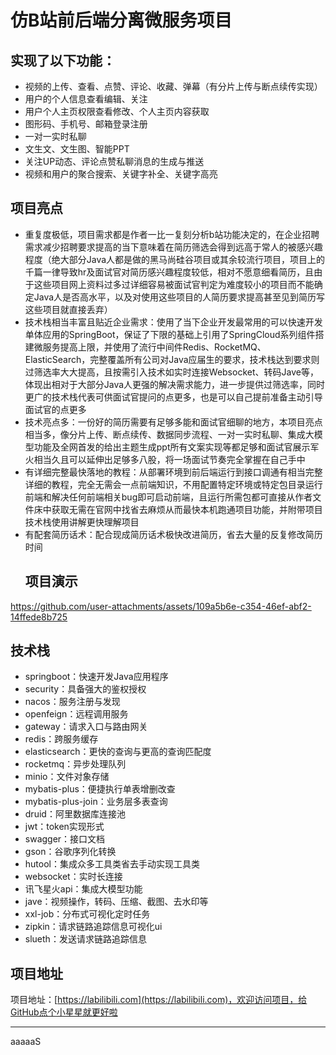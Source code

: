 # 仿B站前后端分离微服务项目

## 实现了以下功能：
- 视频的上传、查看、点赞、评论、收藏、弹幕（有分片上传与断点续传实现）
- 用户的个人信息查看编辑、关注
- 用户个人主页权限查看修改、个人主页内容获取
- 图形码、手机号、邮箱登录注册
- 一对一实时私聊
- 文生文、文生图、智能PPT
- 关注UP动态、评论点赞私聊消息的生成与推送
- 视频和用户的聚合搜索、关键字补全、关键字高亮

## 项目亮点
- 重复度极低，项目需求都是作者一比一复刻分析b站功能决定的，在企业招聘需求减少招聘要求提高的当下意味着在简历筛选会得到远高于常人的被感兴趣程度（绝大部分Java人都是做的黑马尚硅谷项目或其余较流行项目，项目上的千篇一律导致hr及面试官对简历感兴趣程度较低，相对不愿意细看简历，且由于这些项目网上资料过多过详细容易被面试官判定为难度较小的项目而不能确定Java人是否高水平，以及对使用这些项目的人简历要求提高甚至见到简历写这些项目就直接丢弃）
- 技术栈相当丰富且贴近企业需求：使用了当下企业开发最常用的可以快速开发单体应用的SpringBoot，保证了下限的基础上引用了SpringCloud系列组件搭建微服务提高上限，并使用了流行中间件Redis、RocketMQ、ElasticSearch，完整覆盖所有公司对Java应届生的要求，技术栈达到要求则过筛选率大大提高，且按需引入技术如实时连接Websocket、转码Jave等，体现出相对于大部分Java人更强的解决需求能力，进一步提供过筛选率，同时更广的技术栈代表可供面试官提问的点更多，也是可以自己提前准备主动引导面试官的点更多
- 技术亮点多：一份好的简历需要有足够多能和面试官细聊的地方，本项目亮点相当多，像分片上传、断点续传、数据同步流程、一对一实时私聊、集成大模型功能及全网首发的给出主题生成ppt所有文案实现等都足够和面试官展示军火相当久且可以延伸出足够多八股，将一场面试节奏完全掌握在自己手中
- 有详细完整最快落地的教程：从部署环境到前后端运行到接口调通有相当完整详细的教程，完全无需会一点前端知识，不用配置特定环境或特定包目录运行前端和解决任何前端相关bug即可启动前端，且运行所需包都可直接从作者文件床中获取无需在官网中找省去麻烦从而最快本机跑通项目功能，并附带项目技术栈使用讲解更快理解项目
- 有配套简历话术：配合现成简历话术极快改进简历，省去大量的反复修改简历时间
  ## 项目演示
https://github.com/user-attachments/assets/109a5b6e-c354-46ef-abf2-14ffede8b725

## 技术栈
- springboot：快速开发Java应用程序
- security：具备强大的鉴权授权
- nacos：服务注册与发现
- openfeign：远程调用服务
- gateway：请求入口与路由网关
- redis：跨服务缓存
- elasticsearch：更快的查询与更高的查询匹配度
- rocketmq：异步处理队列
- minio：文件对象存储
- mybatis-plus：便捷执行单表增删改查
- mybatis-plus-join：业务层多表查询
- druid：阿里数据库连接池
- jwt：token实现形式
- swagger：接口文档
- gson：谷歌序列化转换
- hutool：集成众多工具类省去手动实现工具类
- websocket：实时长连接
- 讯飞星火api：集成大模型功能
- jave：视频操作，转码、压缩、截图、去水印等
- xxl-job：分布式可视化定时任务
- zipkin：请求链路追踪信息可视化ui
- slueth：发送请求链路追踪信息

## 项目地址

项目地址：[https://labilibili.com](https://labilibili.com)，欢迎访问项目，给GitHub点个小星星就更好啦

---
aaaaaS